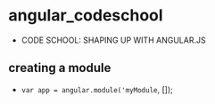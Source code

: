 # angular_codeschool
- CODE SCHOOL: SHAPING UP WITH ANGULAR.JS

## creating a module
- `var app = angular.module('myModule`, []);
